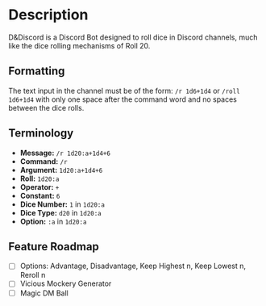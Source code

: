 # Description

D&Discord is a Discord Bot designed to roll dice in Discord channels, much like the dice rolling mechanisms of Roll 20.

## Formatting

The text input in the channel must be of the form:
```/r 1d6+1d4```
or
```/roll 1d6+1d4```
with only one space after the command word and no spaces between the dice rolls.

## Terminology

- **Message:** `/r 1d20:a+1d4+6`
- **Command:** `/r`
- **Argument:** `1d20:a+1d4+6`
- **Roll:** `1d20:a`
- **Operator:** `+`
- **Constant:** `6`
- **Dice Number:** `1` in `1d20:a`
- **Dice Type:** `d20` in `1d20:a`
- **Option:** `:a` in `1d20:a`

## Feature Roadmap
- [ ] Options: Advantage, Disadvantage, Keep Highest n, Keep Lowest n, Reroll n
- [ ] Vicious Mockery Generator
- [ ] Magic DM Ball
